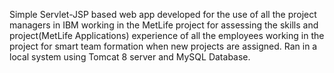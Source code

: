 Simple Servlet-JSP based web app developed for the use of all the project managers in IBM working in the MetLife project for 
assessing the skills and project(MetLife Applications) experience of all the employees working in the project 
for smart team formation when new projects are assigned. 
Ran in a local system using Tomcat 8 server and MySQL Database.
